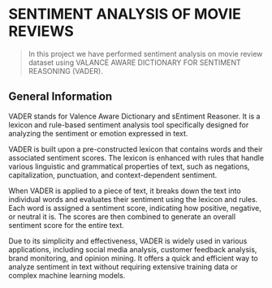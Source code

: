 # SENTIMENT ANALYSIS OF MOVIE REVIEWS

> In this project we have performed sentiment analysis on movie review dataset 
using VALANCE AWARE DICTIONARY FOR SENTIMENT REASONING (VADER).


## General Information

VADER stands for Valence Aware Dictionary and sEntiment Reasoner. It is a lexicon and 
rule-based sentiment analysis tool specifically designed for analyzing the sentiment 
or emotion expressed in text.

VADER is built upon a pre-constructed lexicon that contains words and their associated 
sentiment scores. The lexicon is enhanced with rules that handle various linguistic and 
grammatical properties of text, such as negations, capitalization, punctuation, and 
context-dependent sentiment.

When VADER is applied to a piece of text, it breaks down the text into individual words 
and evaluates their sentiment using the lexicon and rules. Each word is assigned a 
sentiment score, indicating how positive, negative, or neutral it is. The scores are then 
combined to generate an overall sentiment score for the entire text.

Due to its simplicity and effectiveness, VADER is widely used in various applications, 
including social media analysis, customer feedback analysis, brand monitoring, and 
opinion mining. It offers a quick and efficient way to analyze sentiment in text without 
requiring extensive training data or complex machine learning models.


